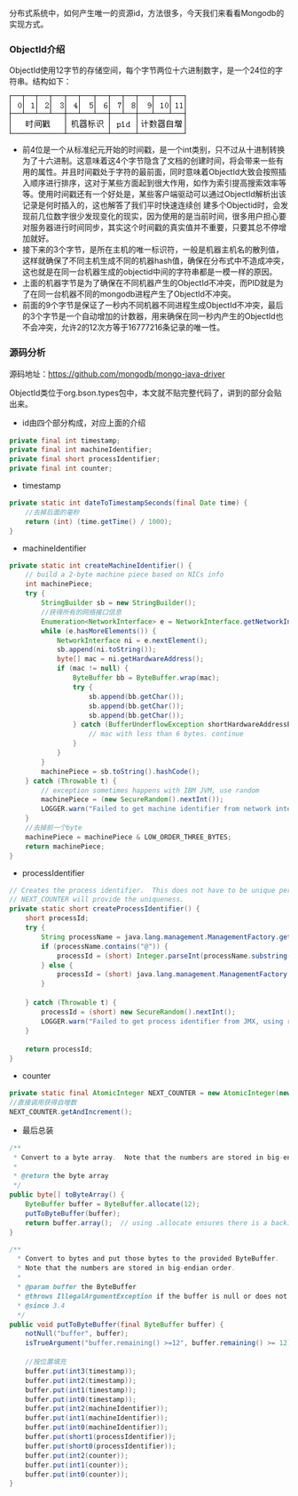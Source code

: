 分布式系统中，如何产生唯一的资源id，方法很多，今天我们来看看Mongodb的实现方式。

### ObjectId介绍
 ObjectId使用12字节的存储空间，每个字节两位十六进制数字，是一个24位的字符串。结构如下：

  ![](assets/markdown-img-paste-20170930152932619.png)

- 前4位是一个从标准纪元开始的时间戳，是一个int类别，只不过从十进制转换为了十六进制。这意味着这4个字节隐含了文档的创建时间，将会带来一些有用的属性。并且时间戳处于字符的最前面，同时意味着ObjectId大致会按照插入顺序进行排序，这对于某些方面起到很大作用，如作为索引提高搜索效率等等。使用时间戳还有一个好处是，某些客户端驱动可以通过ObjectId解析出该记录是何时插入的，这也解答了我们平时快速连续创 建多个Objectid时，会发现前几位数字很少发现变化的现实，因为使用的是当前时间，很多用户担心要对服务器进行时间同步，其实这个时间戳的真实值并不重要，只要其总不停增加就好。
- 接下来的3个字节，是所在主机的唯一标识符，一般是机器主机名的散列值，这样就确保了不同主机生成不同的机器hash值，确保在分布式中不造成冲突，这也就是在同一台机器生成的objectid中间的字符串都是一模一样的原因。
- 上面的机器字节是为了确保在不同机器产生的ObjectId不冲突，而PID就是为了在同一台机器不同的mongodb进程产生了ObjectId不冲突。
- 前面的9个字节是保证了一秒内不同机器不同进程生成ObjectId不冲突，最后的3个字节是一个自动增加的计数器，用来确保在同一秒内产生的ObjectId也不会冲突，允许2的12次方等于16777216条记录的唯一性。

### 源码分析
源码地址：https://github.com/mongodb/mongo-java-driver

ObjectId类位于org.bson.types包中，本文就不贴完整代码了，讲到的部分会贴出来。

- id由四个部分构成，对应上面的介绍
~~~java
private final int timestamp;
private final int machineIdentifier;
private final short processIdentifier;
private final int counter;
~~~

- timestamp
~~~java
private static int dateToTimestampSeconds(final Date time) {
    //去掉后面的毫秒
    return (int) (time.getTime() / 1000);
}
~~~

- machineIdentifier
~~~java
private static int createMachineIdentifier() {
    // build a 2-byte machine piece based on NICs info
    int machinePiece;
    try {
        StringBuilder sb = new StringBuilder();
        //获得所有的网络接口信息
        Enumeration<NetworkInterface> e = NetworkInterface.getNetworkInterfaces();
        while (e.hasMoreElements()) {
            NetworkInterface ni = e.nextElement();
            sb.append(ni.toString());
            byte[] mac = ni.getHardwareAddress();
            if (mac != null) {
                ByteBuffer bb = ByteBuffer.wrap(mac);
                try {
                    sb.append(bb.getChar());
                    sb.append(bb.getChar());
                    sb.append(bb.getChar());
                } catch (BufferUnderflowException shortHardwareAddressException) { //NOPMD
                    // mac with less than 6 bytes. continue
                }
            }
        }
        machinePiece = sb.toString().hashCode();
    } catch (Throwable t) {
        // exception sometimes happens with IBM JVM, use random
        machinePiece = (new SecureRandom().nextInt());
        LOGGER.warn("Failed to get machine identifier from network interface, using random number instead", t);
    }
    //去掉前一个byte
    machinePiece = machinePiece & LOW_ORDER_THREE_BYTES;
    return machinePiece;
}
~~~

- processIdentifier
~~~java
// Creates the process identifier.  This does not have to be unique per class loader because
// NEXT_COUNTER will provide the uniqueness.
private static short createProcessIdentifier() {
    short processId;
    try {
        String processName = java.lang.management.ManagementFactory.getRuntimeMXBean().getName();
        if (processName.contains("@")) {
            processId = (short) Integer.parseInt(processName.substring(0, processName.indexOf('@')));
        } else {
            processId = (short) java.lang.management.ManagementFactory.getRuntimeMXBean().getName().hashCode();
        }

    } catch (Throwable t) {
        processId = (short) new SecureRandom().nextInt();
        LOGGER.warn("Failed to get process identifier from JMX, using random number instead", t);
    }

    return processId;
}
~~~

- counter
~~~java
private static final AtomicInteger NEXT_COUNTER = new AtomicInteger(new SecureRandom().nextInt());
//直接调用获得自增数
NEXT_COUNTER.getAndIncrement();
~~~

- 最后总装
~~~java
/**
 * Convert to a byte array.  Note that the numbers are stored in big-endian order.
 *
 * @return the byte array
 */
public byte[] toByteArray() {
    ByteBuffer buffer = ByteBuffer.allocate(12);
    putToByteBuffer(buffer);
    return buffer.array();  // using .allocate ensures there is a backing array that can be returned
}
~~~
~~~java
/**
  * Convert to bytes and put those bytes to the provided ByteBuffer.
  * Note that the numbers are stored in big-endian order.
  *
  * @param buffer the ByteBuffer
  * @throws IllegalArgumentException if the buffer is null or does not have at least 12 bytes remaining
  * @since 3.4
  */
public void putToByteBuffer(final ByteBuffer buffer) {
    notNull("buffer", buffer);
    isTrueArgument("buffer.remaining() >=12", buffer.remaining() >= 12);

    //按位置填充
    buffer.put(int3(timestamp));
    buffer.put(int2(timestamp));
    buffer.put(int1(timestamp));
    buffer.put(int0(timestamp));
    buffer.put(int2(machineIdentifier));
    buffer.put(int1(machineIdentifier));
    buffer.put(int0(machineIdentifier));
    buffer.put(short1(processIdentifier));
    buffer.put(short0(processIdentifier));
    buffer.put(int2(counter));
    buffer.put(int1(counter));
    buffer.put(int0(counter));
}
~~~
